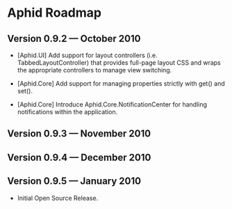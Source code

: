 
# Aphid Roadmap

## Version 0.9.2 — October 2010

 * [Aphid.UI] Add support for layout controllers (i.e. TabbedLayoutController)
   that provides full-page layout CSS and wraps the appropriate controllers to
   manage view switching.

 * [Aphid.Core] Add support for managing properties strictly with get() and
   set().

 * [Aphid.Core] Introduce Aphid.Core.NotificationCenter for handling
   notifications within the application.

## Version 0.9.3 — November 2010

## Version 0.9.4 — December 2010

## Version 0.9.5 — January 2010

 * Initial Open Source Release.
